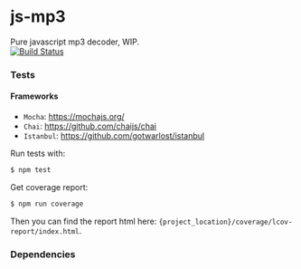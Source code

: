 # js-mp3
Pure javascript mp3 decoder, WIP.  
[![Build Status](https://travis-ci.org/soundbus-technologies/js-mp3.svg?branch=master)](https://travis-ci.org/soundbus-technologies/js-mp3)

### Tests
#### Frameworks
- `Mocha`: https://mochajs.org/
- `Chai`: https://github.com/chaijs/chai
- `Istanbul`: https://github.com/gotwarlost/istanbul

Run tests with:
```bash
$ npm test
```
Get coverage report:
```bash
$ npm run coverage 
```
Then you can find the report html here: `{project_location}/coverage/lcov-report/index.html`.

### Dependencies

